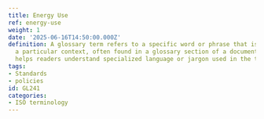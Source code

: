 ```yaml
---
title: Energy Use
ref: energy-use
weight: 1
date: '2025-06-16T14:50:00.000Z'
definition: A glossary term refers to a specific word or phrase that is defined within
  a particular context, often found in a glossary section of a document or book. It
  helps readers understand specialized language or jargon used in the text.
tags:
- Standards
- policies
id: GL241
categories:
- ISO terminology
---
```


